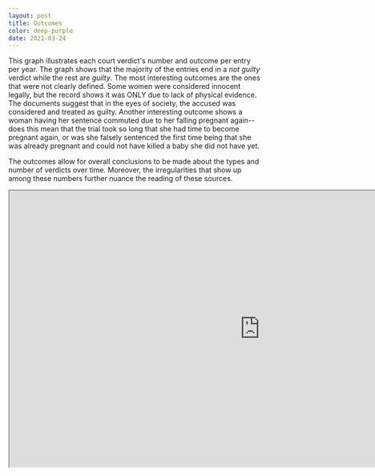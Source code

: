 ```yaml
---
layout: post
title: Outcomes
color: deep-purple
date: 2021-03-24
---
```


This graph illustrates each court verdict's number and outcome per entry per year. The graph shows that the majority of the entries end in a <em>not guilty</em> verdict while the rest are <em>guilty</em>. The most interesting outcomes are the ones that were not clearly defined. Some women were considered innocent legally, but the record shows it was ONLY due to lack of physical evidence. The documents suggest that in the eyes of society, the accused was considered and treated as guilty. Another interesting outcome shows a woman having her sentence commuted due to her falling pregnant again--does this mean that the trial took so long that she had time to become pregnant again, or was she falsely sentenced the first time being that she was already pregnant and could not have killed a baby she did not have yet. 

The outcomes allow for overall conclusions to be made about the types and number of verdicts over time. Moreover, the irregularities that show up among these numbers further nuance the reading of these sources.

<iframe src="https://drive.google.com/file/d/156YzMmFAJBjpwYWaiyu1k_IZJYYrwoq4/preview" width="1000" height="552"></iframe>
